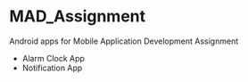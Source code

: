# MAD_Assignment
Android apps for Mobile Application Development Assignment

- Alarm Clock App
- Notification App

